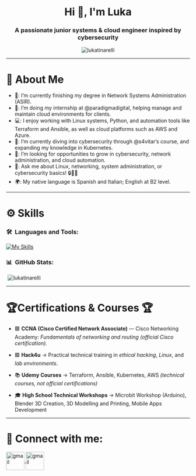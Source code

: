 <h1 align="center">Hi 👋, I'm Luka</h1>
<h3 align="center">A passionate junior systems & cloud engineer inspired by cybersecurity</h3>

<p align="center"><img src="https://github-readme-stats.vercel.app/api/top-langs?username=lukatinarelli&show_icons=true&locale=en&layout=compact" alt="lukatinarelli" /></p>

---

# 🧠 About Me 
- 🏫: I’m currently finishing my degree in Network Systems Administration (ASIR).
- 💼: I’m doing my internship at @paradigmadigital, helping manage and maintain cloud environments for clients.
- 💻: I enjoy working with Linux systems, Python, and automation tools like Terraform and Ansible, as well as cloud platforms such as AWS and Azure.
- 🌱: I’m currently diving into cybersecurity through @s4vitar’s course, and expanding my knowledge in Kubernetes.
- 🤔: I’m looking for opportunities to grow in cybersecurity, network administration, and cloud automation.
- 💬: Ask me about Linux, networking, system administration, or cybersecurity basics! 🔒👨‍💻
- 🌍: My native language is Spanish and Italian; English at B2 level.

---

<h1 align="left">⚙️ Skills</h1>

### 🛠️ &nbsp;Languages and Tools:
[![My Skills](https://skillicons.dev/icons?i=aws,ansible,azure,bash,cpp,css,cloudflare,docker,flask,gcp,git,go,grafana,html,js,jenkins,kubernetes,linux,mysql,neovim,obsidian,php,python,sqlite,terraform,vscode&theme=light)](https://skillicons.dev)

### 📊 &nbsp;GitHub Stats:
<p>&nbsp;<img align="center" src="https://github-readme-stats.vercel.app/api?username=lukatinarelli&show_icons=true&locale=en" alt="lukatinarelli" /></p>

---

<h1>🏆Certifications & Courses 🏆</h1>

- 🟩 **CCNA (Cisco Certified Network Associate)** — Cisco Networking Academy: _Fundamentals of networking and routing (official Cisco certification)._

- 🟪 **Hack4u** → Practical technical training in *ethical hacking*, *Linux*, and *lab environments*.

- 📚 **Udemy Courses** → Terraform, Ansible, Kubernetes, AWS *(technical courses, not official certifications)*

- 🎓 **High School Technical Workshops** → Microbit Workshop (Arduino), Blender 3D Creation, 3D Modelling and Printing, Mobile Apps Development

---

<h1 align="left">🔗 Connect with me:</h1>
<p align="left">
  
  <a href="https://linkedin.com/in/lukatinarelli" target="blank">
   <img align="center" src="https://skillicons.dev/icons?i=linkedin&perline=14" alt="gmail" height="50" width="50" />
  </a>
  
  <a href="mailto:lukaramontinarelli47@gmail.com">
    <img align="center" src="https://skillicons.dev/icons?i=gmail&perline=14&theme=light" alt="gmail" height="50" width="50" />
  </a>
  
</p>
